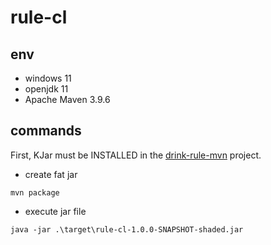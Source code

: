 # rule-cl

## env

- windows 11
- openjdk 11
- Apache Maven 3.9.6

## commands

First, KJar must be INSTALLED in the [drink-rule-mvn](https://github.com/Hami1ton/study_brms/tree/main/drools/rule_unit/execmodel/drink-rule-mvn) project.

- create fat jar
```
mvn package
```

- execute jar file

```
java -jar .\target\rule-cl-1.0.0-SNAPSHOT-shaded.jar
```

